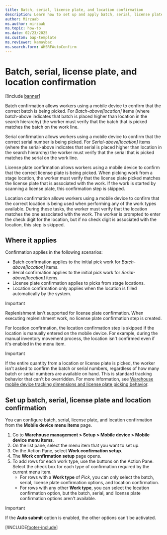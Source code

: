 ```yaml
---
title: Batch, serial, license plate, and location confirmation
description: Learn how to set up and apply batch, serial, license plate and location confirmation from a mobile device.
author: Mirzaab
ms.author: mirzaab
ms.topic: how-to
ms.date: 02/23/2025
ms.custom: bap-template
ms.reviewer: kamaybac
ms.search.form: WHSRFAutoConfirm
---
```


# Batch, serial, license plate, and location confirmation

[!include [banner](../includes/banner.md)]

Batch confirmation allows workers using a mobile device to confirm that the correct batch is being picked. For *Batch-above\[location\]* items (where batch-above indicates that batch is placed higher than location in the search hierarchy) the worker must verify that the batch that is picked matches the batch on the work line.

Serial confirmation allows workers using a mobile device to confirm that the correct serial number is being picked. For *Serial-above\[location\]* items (where the serial-above indicates that serial is placed higher than location in the search hierarchy) the worker must verify that the serial that is picked matches the serial on the work line.

License plate confirmation allows workers using a mobile device to confirm that the correct license plate is being picked. When picking work from a stage location, the worker must verify that the license plate picked matches the license plate that is associated with the work. If the work is started by scanning a license plate, this confirmation step is skipped.

Location confirmation allows workers using a mobile device to confirm that the correct location is being used when performing any of the work types available. During these tasks, the worker must verify that the location matches the one associated with the work. The worker is prompted to enter the check digit for the location, but if no check digit is associated with the location, this step is skipped.

## Where it applies

Confirmation applies in the following scenarios:

- Batch confirmation applies to the initial pick work for *Batch-above\[location\]* items.
- Serial confirmation applies to the initial pick work for *Serial-above\[location\]* items.
- License plate confirmation applies to picks from stage locations.
- Location confirmation only applies when the location is filled automatically by the system.

> [!IMPORTANT]
> Replenishment isn't supported for license plate confirmation. When executing replenishment work, no license plate confirmation step is created.
>
> For location confirmation, the location confirmation step is skipped if the location is manually entered on the mobile device. For example, during the manual inventory movement process, the location isn't confirmed even if it's enabled in the menu item.

> [!IMPORTANT]
> If the entire quantity from a location or license plate is picked, the worker isn't asked to confirm the batch or serial numbers, regardless of how many batch or serial numbers are available on hand. This is standard tracking behavior that can't be overridden. For more information, see [Warehouse mobile device tracking dimensions and license plate  picking behavior](warehouse-mobile-device-tracking-dimensions-license-plate-picking-behavior.md).

## Set up batch, serial, license plate and location confirmation

You can configure batch, serial, license plate, and location confirmation from the **Mobile device menu items** page.

1. Go to **Warehouse management \> Setup \> Mobile device \> Mobile device menu items**.
1. On the list pane, select the menu item that you want to set up.
1. On the Action Pane, select **Work confirmation setup**.
1. The **Work confirmation setup** page opens.
1. To add rows for each work type, use the buttons on the Action Pane. Select the check box for each type of confirmation required by the current menu item.
    - For rows with a **Work type** of *Pick*, you can only select the batch, serial, license plate confirmation options, and location confirmation.
    - For rows with any other **Work type**, you can select the location confirmation option, but the batch, serial, and license plate confirmation options aren't available.

> [!IMPORTANT]
> If the **Auto submit** option is enabled, the other options can't be activated.

[!INCLUDE[footer-include](../../includes/footer-banner.md)]

